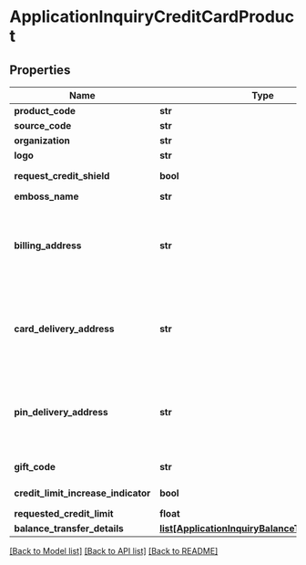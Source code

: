 # ApplicationInquiryCreditCardProduct

## Properties
Name | Type | Description | Notes
------------ | ------------- | ------------- | -------------
**product_code** | **str** | A unique code that identifies the product. | 
**source_code** | **str** | A source code to identify the product | 
**organization** | **str** | Card issuing organization name | 
**logo** | **str** | Product logo to identify the product | 
**request_credit_shield** | **bool** | Insurance enrolment for outstanding balance on the card. Valid values: true and false | [optional] 
**emboss_name** | **str** | Name to be embossed on card. | [optional] 
**billing_address** | **str** | Billing address of applicant. This is a reference data field. Please use /v1/apac/utilities/referenceData/{addressType} resource to get valid value of this field with description. You can use addressType field as the referenceCode parameter to retrieve the values. | [optional] 
**card_delivery_address** | **str** | Card delivery address of applicant. This is a reference data field. Please use /v1/apac/utilities/referenceData/{addressType} resource to get valid value of this field with description. You can use addressType field name as the referenceCode parameter to retrieve the values. | [optional] 
**pin_delivery_address** | **str** | Delivery address  for card pin of applicant. This is a reference data field. Please use /v1/apac/utilities/referenceData/{addressType} resource to get valid value of this field with description. You can use addressType field name as the referenceCode parameter to retrieve the values. | [optional] 
**gift_code** | **str** | A  unique code that identifies the gift offered along with the product | [optional] 
**credit_limit_increase_indicator** | **bool** | Option  to review the credit limit in the future.Valid values: true and false | [optional] 
**requested_credit_limit** | **float** | Credit limit accepted by applicant | [optional] 
**balance_transfer_details** | [**list[ApplicationInquiryBalanceTransferDetails]**](ApplicationInquiryBalanceTransferDetails.md) |  | [optional] 

[[Back to Model list]](../README.md#documentation-for-models) [[Back to API list]](../README.md#documentation-for-api-endpoints) [[Back to README]](../README.md)

